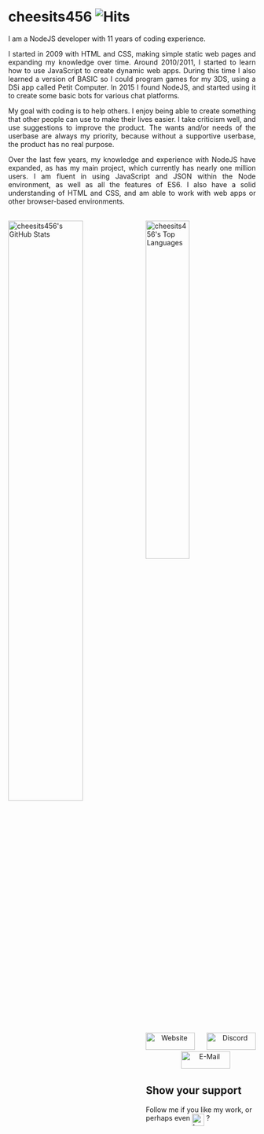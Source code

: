# cheesits456 ![Hits](http://hits.dwyl.com/cheesits456/cheesits456.svg)

<p align="justify">I am a NodeJS developer with 11 years of coding experience.</p>

<p align="justify">I started in 2009 with HTML and CSS, making simple static web pages and expanding my knowledge over time. Around 2010/2011, I started to learn how to use JavaScript to create dynamic web apps. During this time I also learned a version of BASIC so I could program games for my 3DS, using a DSi app called Petit Computer. In 2015 I found NodeJS, and started using it to create some basic bots for various chat platforms.</p>

<p align="justify">My goal with coding is to help others. I enjoy being able to create something that other people can use to make their lives easier. I take criticism well, and use suggestions to improve the product. The wants and/or needs of the userbase are always my priority, because without a supportive userbase, the product has no real purpose.</p>

<p align="justify">Over the last few years, my knowledge and experience with NodeJS have expanded, as has my main project, which currently has nearly one million users. I am fluent in using JavaScript and JSON within the Node environment, as well as all the features of ES6. I also have a solid understanding of HTML and CSS, and am able to work with web apps or other browser-based environments.</p>

<br>

<img alt="cheesits456's GitHub Stats" align="left" width="55%" src="https://cheesits456-readme-stats.vercel.app/api?username=cheesits456&title_color=9522ef&count_private=true&show_icons=true&icon_color=9522ef">
<img alt="cheesits456's Top Languages" width="42%" src="https://cheesits456-readme-stats.vercel.app/api/top-langs?username=cheesits456&title_color=2c75ff&layout=compact&hide=batchfile,shell&card_width=320">

<p align="center">
	<img alt="Website" width="100px" height="35px" src="https://img.shields.io/badge/-Website-e722e7?style=for-the-badge">
	&nbsp;&nbsp;&nbsp;&nbsp;
	<img alt="Discord" width="100px" height="35px" src="https://img.shields.io/badge/-Discord-e722e7?style=for-the-badge">
	&nbsp;&nbsp;&nbsp;&nbsp;
	<img alt="E-Mail"  width="100px" height="35px" src="https://img.shields.io/badge/-E--Mail-e722e7?style=for-the-badge">
</p>

## Show your support

Follow me if you like my work, or perhaps even [<img src="https://cdn.buymeacoffee.com/buttons/lato-blue.png" align="top" height="25px" alt="buy me a coffee">](https://donate.haileybot.com) ?
